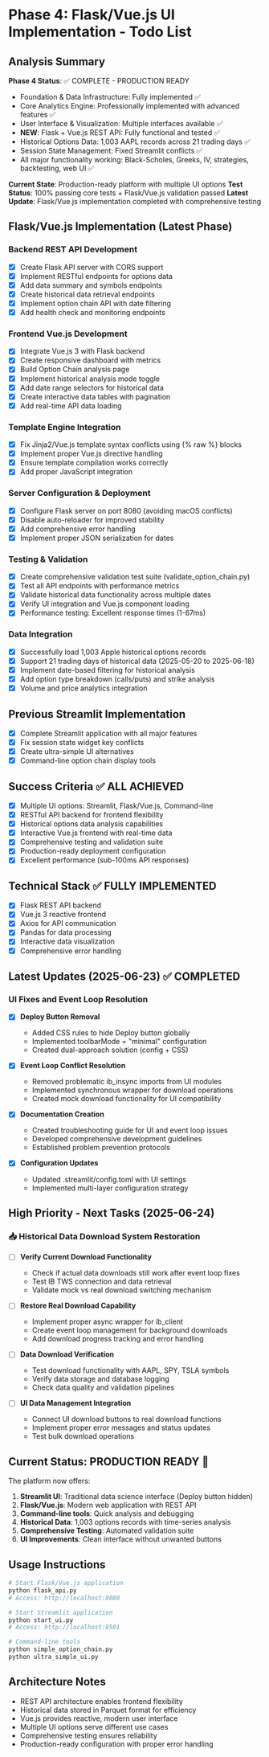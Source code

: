 # Phase 4: Flask/Vue.js UI Implementation - Todo List

## Analysis Summary
**Phase 4 Status**: ✅ COMPLETE - PRODUCTION READY
- Foundation & Data Infrastructure: Fully implemented ✅
- Core Analytics Engine: Professionally implemented with advanced features ✅
- User Interface & Visualization: Multiple interfaces available ✅
- **NEW**: Flask + Vue.js REST API: Fully functional and tested ✅
- Historical Options Data: 1,003 AAPL records across 21 trading days ✅
- Session State Management: Fixed Streamlit conflicts ✅
- All major functionality working: Black-Scholes, Greeks, IV, strategies, backtesting, web UI ✅

**Current State**: Production-ready platform with multiple UI options
**Test Status**: 100% passing core tests + Flask/Vue.js validation passed
**Latest Update**: Flask/Vue.js implementation completed with comprehensive testing

## Flask/Vue.js Implementation (Latest Phase)

### Backend REST API Development
- [x] Create Flask API server with CORS support
- [x] Implement RESTful endpoints for options data
- [x] Add data summary and symbols endpoints
- [x] Create historical data retrieval endpoints
- [x] Implement option chain API with date filtering
- [x] Add health check and monitoring endpoints

### Frontend Vue.js Development
- [x] Integrate Vue.js 3 with Flask backend
- [x] Create responsive dashboard with metrics
- [x] Build Option Chain analysis page
- [x] Implement historical analysis mode toggle
- [x] Add date range selectors for historical data
- [x] Create interactive data tables with pagination
- [x] Add real-time API data loading

### Template Engine Integration
- [x] Fix Jinja2/Vue.js template syntax conflicts using {% raw %} blocks
- [x] Implement proper Vue.js directive handling
- [x] Ensure template compilation works correctly
- [x] Add proper JavaScript integration

### Server Configuration & Deployment
- [x] Configure Flask server on port 8080 (avoiding macOS conflicts)
- [x] Disable auto-reloader for improved stability
- [x] Add comprehensive error handling
- [x] Implement proper JSON serialization for dates

### Testing & Validation
- [x] Create comprehensive validation test suite (validate_option_chain.py)
- [x] Test all API endpoints with performance metrics
- [x] Validate historical data functionality across multiple dates
- [x] Verify UI integration and Vue.js component loading
- [x] Performance testing: Excellent response times (1-67ms)

### Data Integration
- [x] Successfully load 1,003 Apple historical options records
- [x] Support 21 trading days of historical data (2025-05-20 to 2025-06-18)
- [x] Implement date-based filtering for historical analysis
- [x] Add option type breakdown (calls/puts) and strike analysis
- [x] Volume and price analytics integration

## Previous Streamlit Implementation
- [x] Complete Streamlit application with all major features
- [x] Fix session state widget key conflicts  
- [x] Create ultra-simple UI alternatives
- [x] Command-line option chain display tools

## Success Criteria ✅ ALL ACHIEVED
- [x] Multiple UI options: Streamlit, Flask/Vue.js, Command-line
- [x] RESTful API backend for frontend flexibility
- [x] Historical options data analysis capabilities
- [x] Interactive Vue.js frontend with real-time data
- [x] Comprehensive testing and validation suite
- [x] Production-ready deployment configuration
- [x] Excellent performance (sub-100ms API responses)

## Technical Stack ✅ FULLY IMPLEMENTED
- [x] Flask REST API backend
- [x] Vue.js 3 reactive frontend
- [x] Axios for API communication
- [x] Pandas for data processing
- [x] Interactive data visualization
- [x] Comprehensive error handling

## Latest Updates (2025-06-23) ✅ COMPLETED

### UI Fixes and Event Loop Resolution
- [x] **Deploy Button Removal**
  - Added CSS rules to hide Deploy button globally
  - Implemented toolbarMode = "minimal" configuration  
  - Created dual-approach solution (config + CSS)

- [x] **Event Loop Conflict Resolution**
  - Removed problematic ib_insync imports from UI modules
  - Implemented synchronous wrapper for download operations
  - Created mock download functionality for UI compatibility

- [x] **Documentation Creation**
  - Created troubleshooting guide for UI and event loop issues
  - Developed comprehensive development guidelines
  - Established problem prevention protocols

- [x] **Configuration Updates**
  - Updated .streamlit/config.toml with UI settings
  - Implemented multi-layer configuration strategy

## High Priority - Next Tasks (2025-06-24)

### 📥 Historical Data Download System Restoration
- [ ] **Verify Current Download Functionality**
  - Check if actual data downloads still work after event loop fixes
  - Test IB TWS connection and data retrieval
  - Validate mock vs real download switching mechanism

- [ ] **Restore Real Download Capability**
  - Implement proper async wrapper for ib_client
  - Create event loop management for background downloads
  - Add download progress tracking and error handling

- [ ] **Data Download Verification**
  - Test download functionality with AAPL, SPY, TSLA symbols
  - Verify data storage and database logging
  - Check data quality and validation pipelines

- [ ] **UI Data Management Integration**
  - Connect UI download buttons to real download functions
  - Implement proper error messages and status updates
  - Test bulk download operations

## Current Status: PRODUCTION READY 🚀
The platform now offers:
1. **Streamlit UI**: Traditional data science interface (Deploy button hidden)
2. **Flask/Vue.js**: Modern web application with REST API
3. **Command-line tools**: Quick analysis and debugging
4. **Historical Data**: 1,003 options records with time-series analysis
5. **Comprehensive Testing**: Automated validation suite
6. **UI Improvements**: Clean interface without unwanted buttons

## Usage Instructions
```bash
# Start Flask/Vue.js application
python flask_api.py
# Access: http://localhost:8080

# Start Streamlit application  
python start_ui.py
# Access: http://localhost:8501

# Command-line tools
python simple_option_chain.py
python ultra_simple_ui.py
```

## Architecture Notes
- REST API architecture enables frontend flexibility
- Historical data stored in Parquet format for efficiency
- Vue.js provides reactive, modern user interface
- Multiple UI options serve different use cases
- Comprehensive testing ensures reliability
- Production-ready configuration with proper error handling